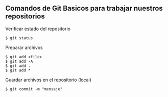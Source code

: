 ## Comandos de Git Basicos para trabajar nuestros repositorios

Verificar estado del repositorio

    $ git status 

Preparar archivos

    $ git add <file>
    $ git add -A
    $ git add .
    $ git add *


Guardar archivos en el repositorio (local)

    $ git commit -m "mensaje"